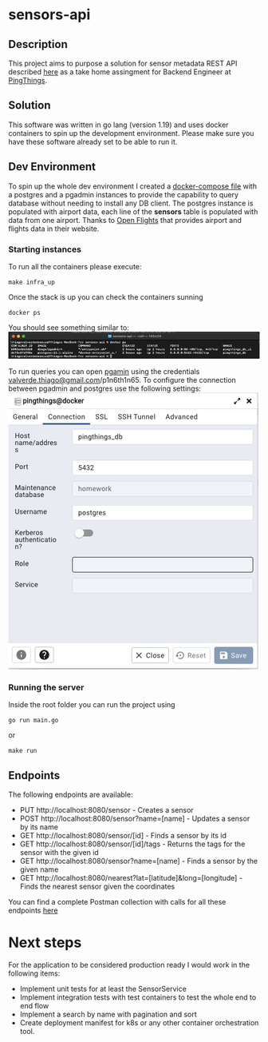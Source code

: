 # sensors-api

## Description
This project aims to purpose a solution for sensor metadata REST API described [here](./docs/PingThings%20CTI.pdf)
as a take home assingment for Backend Engineer at [PingThings](https://www.pingthings.io/).

## Solution
This software was written in go lang (version 1.19) and uses docker containers to spin up the development
environment. Please make sure you have these software already set to be able to run it.

## Dev Environment
To spin up the whole dev environment I created a [docker-compose file](./docker/docker-compose.yml) with
a postgres and a pgadmin instances to provide the capability to query database without needing to install 
any DB client.
The postgres instance is populated with airport data, each line of the **sensors** table is populated with 
data from one airport. Thanks to [Open Flights](https://openflights.org/) that provides airport and flights data 
in their website. 

### Starting instances
To run all the containers please execute:
```shell
make infra_up
```

Once the stack is up you can check the containers sunning
```shell
docker ps
```
You should see something similar to:
![Docker ps command](./docs/DockerPS-SS.png)

To run queries you can open [pgamin](http://localhost) using the credentials 
valverde.thiago@gmail.com/p1n6th1n65. 
To configure the connection between pgadmin and postgres use the following settings:
![PgAdmin Config](./docs/PgAdminConfig-SS.png)

### Running the server
Inside the root folder you can run the project using
```shell
go run main.go
```
or
```shell
make run
```

## Endpoints
The following endpoints are available:
* PUT http://localhost:8080/sensor - Creates a sensor
* POST http://localhost:8080/sensor?name=[name] - Updates a sensor by its name
* GET http://localhost:8080/sensor/[id] - Finds a sensor by its id
* GET http://localhost:8080/sensor/[id]/tags - Returns the tags for the sensor with the given id
* GET http://localhost:8080/sensor?name=[name] - Finds a sensor by the given name
* GET http://localhost:8080/nearest?lat=[latitude]&long=[longitude] - Finds the nearest sensor given the coordinates

You can find a complete Postman collection with calls for all these endpoints [here](./docs/Ping%20Thinks%20Homework.postman_collection.json)

# Next steps
For the application to be considered production ready I would work in the following items:
* Implement unit tests for at least the SensorService
* Implement integration tests with test containers to test the whole end to end flow
* Implement a search by name with pagination and sort
* Create deployment manifest for k8s or any other container orchestration tool.
